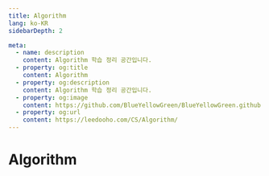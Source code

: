 ```yaml
---
title: Algorithm
lang: ko-KR
sidebarDepth: 2

meta:
  - name: description
    content: Algorithm 학습 정리 공간입니다.
  - property: og:title
    content: Algorithm
  - property: og:description
    content: Algorithm 학습 정리 공간입니다.
  - property: og:image
    content: https://github.com/BlueYellowGreen/BlueYellowGreen.github.io/blob/main/.vuepress/public/assets/img/DFS-png.png?raw=true
  - property: og:url
    content: https://leedooho.com/CS/Algorithm/
---
```


# Algorithm

<br>

<Algorithm />

<br>

<br>

<br>

<br>

<br>

<br>

<br>

<br>

<br>

<br>